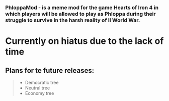 ### PhloppaMod - is a meme mod for the game Hearts of Iron 4 in which players will be allowed to play as Phloppa during their struggle to survive in the harsh reality of II World War. 

# Currently on hiatus due to the lack of time

## Plans for te future releases:
> - Democratic tree
> - Neutral tree
> - Economy tree
